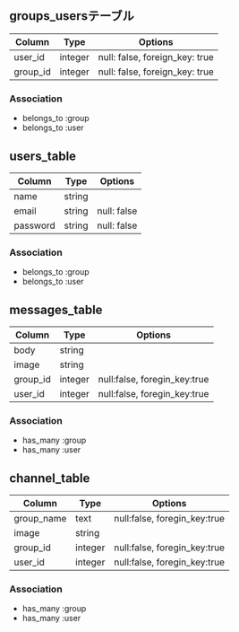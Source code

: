 ## groups_usersテーブル

|Column|Type|Options|
|------|----|-------|
|user_id|integer|null: false, foreign_key: true|
|group_id|integer|null: false, foreign_key: true|

### Association
- belongs_to :group
- belongs_to :user

## users_table

|Column|Type|Options|
|------|----|-------|
|name|string||
|email|string|null: false|
|password|string|null: false|

### Association
- belongs_to :group
- belongs_to :user

## messages_table

|Column|Type|Options|
|------|----|-------|
|body|string||
|image|string||
|group_id|integer|null:false, foregin_key:true|
|user_id|integer|null:false, foregin_key:true|

### Association
- has_many :group
- has_many :user

## channel_table

|Column|Type|Options|
|------|----|-------|
|group_name|text|null:false, foregin_key:true|
|image|string||
|group_id|integer|null:false, foregin_key:true|
|user_id|integer|null:false, foregin_key:true|

### Association
- has_many :group
- has_many :user